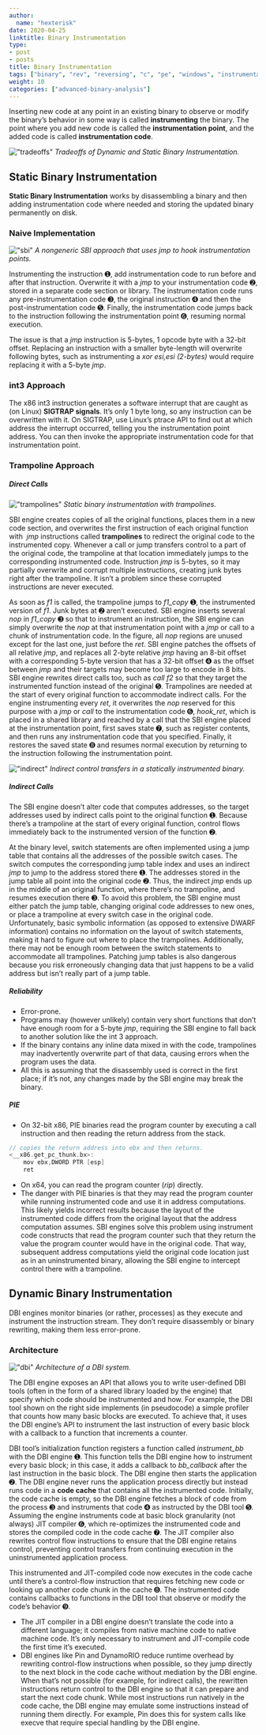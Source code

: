 ```yaml
---
author:
  name: "hexterisk"
date: 2020-04-25
linktitle: Binary Instrumentation
type:
- post
- posts
title: Binary Instrumentation
tags: ["binary", "rev", "reversing", "c", "pe", "windows", "instrumentation"]
weight: 10
categories: ["advanced-binary-analysis"]
---
```


Inserting new code at any point in an existing binary to observe or modify the binary’s behavior in some way is called **instrumenting** the binary. The point where you add new code is called the **instrumentation point**, and the added code is called **instrumentation code**.

!["tradeoffs"](/Binary_Instrumentation/3_image.png)
_Tradeoffs of Dynamic and Static Binary Instrumentation._

## Static Binary Instrumentation

**Static Binary Instrumentation** works by disassembling a binary and then adding instrumentation code where needed and storing the updated binary permanently on disk.

### Naive Implementation

!["sbi"](/Binary_Instrumentation/image.png)
_A nongeneric SBI approach that uses jmp to hook instrumentation points._

Instrumenting the instruction ➊, add instrumentation code to run before and after that instruction. Overwrite it with a _jmp_ to your instrumentation code ➋, stored in a separate code section or library. The instrumentation code runs any pre-instrumentation code ➌, the original instruction ➍ and then the post-instrumentation code ➎. Finally, the instrumentation code jumps back to the instruction following the instrumentation point ➏, resuming normal execution.

The issue is that a _jmp_ instruction is 5-bytes, 1 opcode byte with a 32-bit offset. Replacing an instruction with a smaller byte-length will overwrite following bytes, such as instrumenting a _xor esi,esi (2-bytes)_ would require replacing it with a 5-byte _jmp_.

### int3 Approach

The x86 int3 instruction generates a software interrupt that are caught as (on Linux) **SIGTRAP signals**. It’s only 1 byte long, so any instruction can be overwritten with it. On SIGTRAP, use Linux’s ptrace API to find out at which address the interrupt occurred, telling you the instrumentation point address. You can then invoke the appropriate instrumentation code for that instrumentation point.

### Trampoline Approach

##### Direct Calls

!["trampolines"](/Binary_Instrumentation/1_image.png)
_Static binary instrumentation with trampolines._

SBI engine creates copies of all the original functions, places them in a new code section, and overwrites the first instruction of each original function with  _jmp_ instructions called **trampolines** to redirect the original code to the instrumented copy. Whenever a call or jump transfers control to a part of the original code, the trampoline at that location immediately jumps to the corresponding instrumented code. Instruction _jmp_ is 5-bytes, so it may partially overwrite and corrupt multiple instructions, creating junk bytes right after the trampoline. It isn’t a problem since these corrupted instructions are never executed.

As soon as _f1_ is called, the trampoline jumps to _f1\_copy_ ➊, the instrumented version of _f1_. Junk bytes at ➋ aren’t executed. SBI engine inserts several _nop_ in _f1\_copy_ ➌ so that to instrument an instruction, the SBI engine can simply overwrite the _nop_ at that instrumentation point with a _jmp_ or call to a chunk of instrumentation code. In the figure, all _nop_ regions are unused except for the last one, just before the _ret_. SBI engine patches the offsets of all relative _jmp_, and replaces all 2-byte relative _jmp_ having an 8-bit offset with a corresponding 5-byte version that has a 32-bit offset ➍ as the offset between _jmp_ and their targets may become too large to encode in 8 bits. SBI engine rewrites direct calls too, such as _call f2_ so that they target the instrumented function instead of the original ➎. Trampolines are needed at the start of every original function to accommodate indirect calls. For the engine instrumenting every _ret_, it overwrites the _nop_ reserved for this purpose with a _jmp_ or _call_ to the instrumentation code ➏, _hook\_ret_, which is placed in a shared library and reached by a call that the SBI engine placed at the instrumentation point, first saves state ➐, such as register contents, and then runs any instrumentation code that you specified. Finally, it restores the saved state ➑ and resumes normal execution by returning to the instruction following the instrumentation point.

!["indirect"](/Binary_Instrumentation/2_image.png)
_Indirect control transfers in a statically instrumented binary._

##### Indirect Calls

The SBI engine doesn’t alter code that computes addresses, so the target addresses used by indirect calls point to the original function ➊. Because there’s a trampoline at the start of every original function, control flows immediately back to the instrumented version of the function ➋.

At the binary level, switch statements are often implemented using a jump table that contains all the addresses of the possible switch cases. The switch computes the corresponding jump table index and uses an indirect _jmp_ to jump to the address stored there ➊. The addresses stored in the jump table all point into the original code ➋. Thus, the indirect _jmp_ ends up in the middle of an original function, where there’s no trampoline, and resumes execution there ➌. To avoid this problem, the SBI engine must either patch the jump table, changing original code addresses to new ones, or place a trampoline at every switch case in the original code. Unfortunately, basic symbolic information (as opposed to extensive DWARF information) contains no information on the layout of switch statements, making it hard to figure out where to place the trampolines. Additionally, there may not be enough room between the switch statements to accommodate all trampolines. Patching jump tables is also dangerous because you risk erroneously changing data that just happens to be a valid address but isn’t really part of a jump table.

##### Reliability

*   Error-prone.
*   Programs may (however unlikely) contain very short functions that don’t have enough room for a 5-byte _jmp_, requiring the SBI engine to fall back to another solution like the int 3 approach. 
*   If the binary contains any inline data mixed in with the code, trampolines may inadvertently overwrite part of that data, causing errors when the program uses the data. 
*   All this is assuming that the disassembly used is correct in the first place; if it’s not, any changes made by the SBI engine may break the binary.

##### PIE

*   On 32-bit x86, PIE binaries read the program counter by executing a call instruction and then reading the return address from the stack. 

```C
// copies the return address into ebx and then returns.
<__x86.get_pc_thunk.bx>:
	mov ebx,DWORD PTR [esp]
	ret
```

*   On x64, you can read the program counter (_rip_) directly. 
*   The danger with PIE binaries is that they may read the program counter while running instrumented code and use it in address computations. This likely yields incorrect results because the layout of the instrumented code differs from the original layout that the address computation assumes. SBI engines solve this problem using instrument code constructs that read the program counter such that they return the value the program counter would have in the original code. That way, subsequent address computations yield the original code location just as in an uninstrumented binary, allowing the SBI engine to intercept control there with a trampoline.

## Dynamic Binary Instrumentation

DBI engines monitor binaries (or rather, processes) as they execute and instrument the instruction stream. They don’t require disassembly or binary rewriting, making them less error-prone.

### Architecture

!["dbi"](/Binary_Instrumentation/4_image.png)
_Architecture of a DBI system._

The DBI engine exposes an API that allows you to write user-defined DBI tools (often in the form of a shared library loaded by the engine) that specify which code should be instrumented and how. For example, the DBI tool shown on the right side implements (in pseudocode) a simple profiler that counts how many basic blocks are executed. To achieve that, it uses the DBI engine’s API to instrument the last instruction of every basic block with a callback to a function that increments a counter.

DBI tool’s initialization function registers a function called _instrument\_bb_ with the DBI engine ➊. This function tells the DBI engine how to instrument every basic block; in this case, it adds a callback to _bb\_callback_ after the last instruction in the basic block. The DBI engine then starts the application ➋. The DBI engine never runs the application process directly but instead runs code in a **code cache** that contains all the instrumented code. Initially, the code cache is empty, so the DBI engine fetches a block of code from the process ➌ and instruments that code ➍ as instructed by the DBI tool ➎. Assuming the engine instruments code at basic block granularity (not always) JIT compiler ➏, which re-optimizes the instrumented code and stores the compiled code in the code cache ➐. The JIT compiler also rewrites control flow instructions to ensure that the DBI engine retains control, preventing control transfers from continuing execution in the uninstrumented application process.

This instrumented and JIT-compiled code now executes in the code cache until there’s a control-flow instruction that requires fetching new code or looking up another code chunk in the cache ➑. The instrumented code contains callbacks to functions in the DBI tool that observe or modify the code’s behavior ➒.

*   The JIT compiler in a DBI engine doesn’t translate the code into a different language; it compiles from native machine code to native machine code. It’s only necessary to instrument and JIT-compile code the first time it’s executed.
*   DBI engines like Pin and DynamoRIO reduce runtime overhead by rewriting control-flow instructions when possible, so they jump directly to the next block in the code cache without mediation by the DBI engine. When that’s not possible (for example, for indirect calls), the rewritten instructions return control to the DBI engine so that it can prepare and start the next code chunk. While most instructions run natively in the code cache, the DBI engine may emulate some instructions instead of running them directly. For example, Pin does this for system calls like execve that require special handling by the DBI engine.

